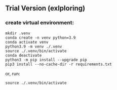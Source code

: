 ## Trial Version (exlploring)

### create virtual environment:

```
mkdir .venv
conda create -n venv python=3.9
conda activate venv
python3.9 -m venv ./.venv
source ./.venv/bin/activate
conda deactivate
python3 -m pip install --upgrade pip
pip3 install --no-cache-dir -r requirements.txt
```

or, run:

```
source ./.venv/bin/activate